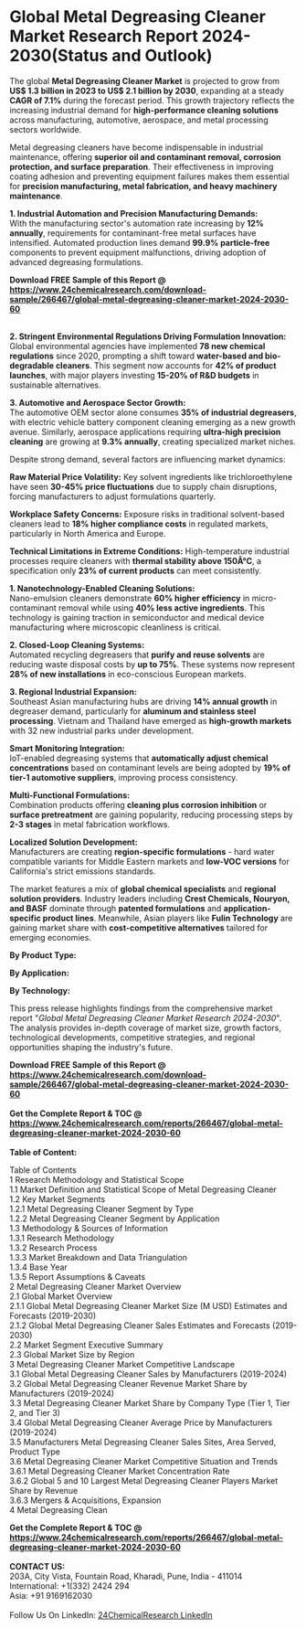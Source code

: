 <h1>Global Metal Degreasing Cleaner Market Research Report 2024-2030(Status and Outlook)</h1><p>The global <strong>Metal Degreasing Cleaner Market</strong> is projected to grow from <strong>US$ 1.3 billion in 2023 to US$ 2.1 billion by 2030</strong>, expanding at a steady <strong>CAGR of 7.1%</strong> during the forecast period. This growth trajectory reflects the increasing industrial demand for <strong>high-performance cleaning solutions</strong> across manufacturing, automotive, aerospace, and metal processing sectors worldwide.</p><p>Metal degreasing cleaners have become indispensable in industrial maintenance, offering <strong>superior oil and contaminant removal, corrosion protection, and surface preparation</strong>. Their effectiveness in improving coating adhesion and preventing equipment failures makes them essential for <strong>precision manufacturing, metal fabrication, and heavy machinery maintenance</strong>.</p><p><strong>1. Industrial Automation and Precision Manufacturing Demands:</strong><br>
With the manufacturing sector's automation rate increasing by <strong>12% annually</strong>, requirements for contaminant-free metal surfaces have intensified. Automated production lines demand <strong>99.9% particle-free</strong> components to prevent equipment malfunctions, driving adoption of advanced degreasing formulations.</p><div><b>Download FREE Sample of this Report @ 
            <a href="https://www.24chemicalresearch.com/download-sample/266467/global-metal-degreasing-cleaner-market-2024-2030-60">
            https://www.24chemicalresearch.com/download-sample/266467/global-metal-degreasing-cleaner-market-2024-2030-60</a></b></div><br><p><strong>2. Stringent Environmental Regulations Driving Formulation Innovation:</strong><br>
Global environmental agencies have implemented <strong>78 new chemical regulations</strong> since 2020, prompting a shift toward <strong>water-based and bio-degradable cleaners</strong>. This segment now accounts for <strong>42% of product launches</strong>, with major players investing <strong>15-20% of R&amp;D budgets</strong> in sustainable alternatives.</p><p><strong>3. Automotive and Aerospace Sector Growth:</strong><br>
The automotive OEM sector alone consumes <strong>35% of industrial degreasers</strong>, with electric vehicle battery component cleaning emerging as a new growth avenue. Similarly, aerospace applications requiring <strong>ultra-high precision cleaning</strong> are growing at <strong>9.3% annually</strong>, creating specialized market niches.</p><p>Despite strong demand, several factors are influencing market dynamics:</p><p><strong>Raw Material Price Volatility:</strong> Key solvent ingredients like trichloroethylene have seen <strong>30-45% price fluctuations</strong> due to supply chain disruptions, forcing manufacturers to adjust formulations quarterly.</p><p><strong>Workplace Safety Concerns:</strong> Exposure risks in traditional solvent-based cleaners lead to <strong>18% higher compliance costs</strong> in regulated markets, particularly in North America and Europe.</p><p><strong>Technical Limitations in Extreme Conditions:</strong> High-temperature industrial processes require cleaners with <strong>thermal stability above 150Â°C</strong>, a specification only <strong>23% of current products</strong> can meet consistently.</p><p><strong>1. Nanotechnology-Enabled Cleaning Solutions:</strong><br>
Nano-emulsion cleaners demonstrate <strong>60% higher efficiency</strong> in micro-contaminant removal while using <strong>40% less active ingredients</strong>. This technology is gaining traction in semiconductor and medical device manufacturing where microscopic cleanliness is critical.</p><p><strong>2. Closed-Loop Cleaning Systems:</strong><br>
Automated recycling degreasers that <strong>purify and reuse solvents</strong> are reducing waste disposal costs by <strong>up to 75%</strong>. These systems now represent <strong>28% of new installations</strong> in eco-conscious European markets.</p><p><strong>3. Regional Industrial Expansion:</strong><br>
Southeast Asian manufacturing hubs are driving <strong>14% annual growth</strong> in degreaser demand, particularly for <strong>aluminum and stainless steel processing</strong>. Vietnam and Thailand have emerged as <strong>high-growth markets</strong> with 32 new industrial parks under development.</p><p><strong>Smart Monitoring Integration:</strong><br>
	IoT-enabled degreasing systems that <strong>automatically adjust chemical concentrations</strong> based on contaminant levels are being adopted by <strong>19% of tier-1 automotive suppliers</strong>, improving process consistency.</p><p><strong>Multi-Functional Formulations:</strong><br>
	Combination products offering <strong>cleaning plus corrosion inhibition</strong> or <strong>surface pretreatment</strong> are gaining popularity, reducing processing steps by <strong>2-3 stages</strong> in metal fabrication workflows.</p><p><strong>Localized Solution Development:</strong><br>
	Manufacturers are creating <strong>region-specific formulations</strong> - hard water compatible variants for Middle Eastern markets and <strong>low-VOC versions</strong> for California's strict emissions standards.</p><p>The market features a mix of <strong>global chemical specialists</strong> and <strong>regional solution providers</strong>. Industry leaders including <strong>Crest Chemicals, Nouryon, and BASF</strong> dominate through <strong>patented formulations</strong> and <strong>application-specific product lines</strong>. Meanwhile, Asian players like <strong>Fulin Technology</strong> are gaining market share with <strong>cost-competitive alternatives</strong> tailored for emerging economies.</p><p><strong>By Product Type:</strong></p><p><strong>By Application:</strong></p><p><strong>By Technology:</strong></p><p>This press release highlights findings from the comprehensive market report "<em>Global Metal Degreasing Cleaner Market Research 2024-2030</em>". The analysis provides in-depth coverage of market size, growth factors, technological developments, competitive strategies, and regional opportunities shaping the industry's future.</p><div><b>Download FREE Sample of this Report @ 
            <a href="https://www.24chemicalresearch.com/download-sample/266467/global-metal-degreasing-cleaner-market-2024-2030-60">
            https://www.24chemicalresearch.com/download-sample/266467/global-metal-degreasing-cleaner-market-2024-2030-60</a></b></div><br><div><b>Get the Complete Report & TOC @ 
            <a href="https://www.24chemicalresearch.com/reports/266467/global-metal-degreasing-cleaner-market-2024-2030-60">
            https://www.24chemicalresearch.com/reports/266467/global-metal-degreasing-cleaner-market-2024-2030-60</a></b></div><br>
            <b>Table of Content:</b><p>Table of Contents<br />
1 Research Methodology and Statistical Scope<br />
1.1 Market Definition and Statistical Scope of Metal Degreasing Cleaner<br />
1.2 Key Market Segments<br />
1.2.1 Metal Degreasing Cleaner Segment by Type<br />
1.2.2 Metal Degreasing Cleaner Segment by Application<br />
1.3 Methodology & Sources of Information<br />
1.3.1 Research Methodology<br />
1.3.2 Research Process<br />
1.3.3 Market Breakdown and Data Triangulation<br />
1.3.4 Base Year<br />
1.3.5 Report Assumptions & Caveats<br />
2 Metal Degreasing Cleaner Market Overview<br />
2.1 Global Market Overview<br />
2.1.1 Global Metal Degreasing Cleaner Market Size (M USD) Estimates and Forecasts (2019-2030)<br />
2.1.2 Global Metal Degreasing Cleaner Sales Estimates and Forecasts (2019-2030)<br />
2.2 Market Segment Executive Summary<br />
2.3 Global Market Size by Region<br />
3 Metal Degreasing Cleaner Market Competitive Landscape<br />
3.1 Global Metal Degreasing Cleaner Sales by Manufacturers (2019-2024)<br />
3.2 Global Metal Degreasing Cleaner Revenue Market Share by Manufacturers (2019-2024)<br />
3.3 Metal Degreasing Cleaner Market Share by Company Type (Tier 1, Tier 2, and Tier 3)<br />
3.4 Global Metal Degreasing Cleaner Average Price by Manufacturers (2019-2024)<br />
3.5 Manufacturers Metal Degreasing Cleaner Sales Sites, Area Served, Product Type<br />
3.6 Metal Degreasing Cleaner Market Competitive Situation and Trends<br />
3.6.1 Metal Degreasing Cleaner Market Concentration Rate<br />
3.6.2 Global 5 and 10 Largest Metal Degreasing Cleaner Players Market Share by Revenue<br />
3.6.3 Mergers & Acquisitions, Expansion<br />
4 Metal Degreasing Clean</p><div><b>Get the Complete Report & TOC @ 
            <a href="https://www.24chemicalresearch.com/reports/266467/global-metal-degreasing-cleaner-market-2024-2030-60">
            https://www.24chemicalresearch.com/reports/266467/global-metal-degreasing-cleaner-market-2024-2030-60</a></b></div><br><b>CONTACT US:</b><br>
            203A, City Vista, Fountain Road, Kharadi, Pune, India - 411014<br>
            International: +1(332) 2424 294<br>
            Asia: +91 9169162030 <br><br>
            Follow Us On LinkedIn: <a href="https://www.linkedin.com/company/24chemicalresearch/">24ChemicalResearch LinkedIn</a>
